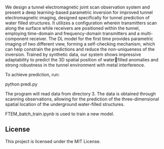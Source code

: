 We design a tunnel electromagnetic joint scan observation system and present a deep learning-based parametric inversion for improved tunnel electromagnetic imaging, designed specifically for tunnel prediction of water filled structures. It utilizes a configuration
wherein transmitters scan along the surface while receivers are positioned within the tunnel, employing time-domain and frequency-domain transmitters and a multi-component receiver. The DL model for the first time provides parametric imaging of two different view, forming a self-checking mechanism, which
can help constrain the predictions and reduce the non-uniqueness of the inversion. Trained by synthetic data, our system shows impressive adaptability to predict the 3D spatial position of waterfilled anomalies and strong robustness in the tunnel environment
with metal interference.

To achieve prediction, run:

python predi.py

The program will read data from directory 3. The data is obtained through scanning observations, allowing for the prediction of the three-dimensional spatial location of the underground water-filled structures.

FTEM_batch_train.ipynb is used to train a new model.

## License

This project is licensed under the MIT License.
